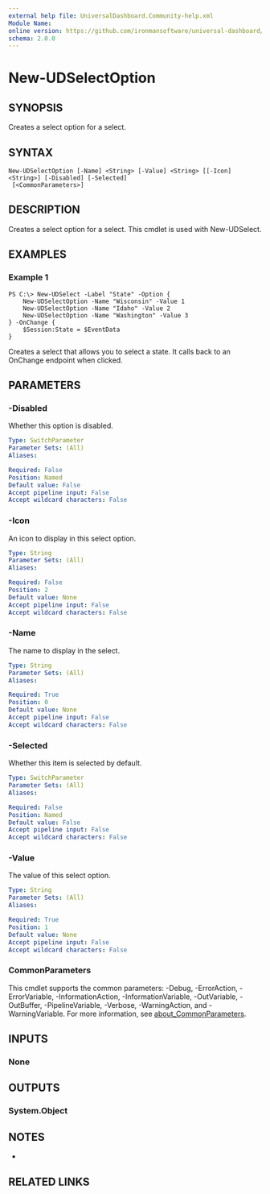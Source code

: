 ```yaml
---
external help file: UniversalDashboard.Community-help.xml
Module Name:
online version: https://github.com/ironmansoftware/universal-dashboard/blob/master/src/UniversalDashboard/Help/New-UDSelect.md
schema: 2.0.0
---
```


# New-UDSelectOption

## SYNOPSIS
Creates a select option for a select.

## SYNTAX

```
New-UDSelectOption [-Name] <String> [-Value] <String> [[-Icon] <String>] [-Disabled] [-Selected]
 [<CommonParameters>]
```

## DESCRIPTION
Creates a select option for a select.
This cmdlet is used with New-UDSelect.

## EXAMPLES

### Example 1
```
PS C:\> New-UDSelect -Label "State" -Option {
    New-UDSelectOption -Name "Wisconsin" -Value 1
    New-UDSelectOption -Name "Idaho" -Value 2
    New-UDSelectOption -Name "Washington" -Value 3
} -OnChange {
    $Session:State = $EventData
}
```

Creates a select that allows you to select a state.
It calls back to an OnChange endpoint when clicked.

## PARAMETERS

### -Disabled
Whether this option is disabled.

```yaml
Type: SwitchParameter
Parameter Sets: (All)
Aliases:

Required: False
Position: Named
Default value: False
Accept pipeline input: False
Accept wildcard characters: False
```

### -Icon
An icon to display in this select option.

```yaml
Type: String
Parameter Sets: (All)
Aliases:

Required: False
Position: 2
Default value: None
Accept pipeline input: False
Accept wildcard characters: False
```

### -Name
The name to display in the select.

```yaml
Type: String
Parameter Sets: (All)
Aliases:

Required: True
Position: 0
Default value: None
Accept pipeline input: False
Accept wildcard characters: False
```

### -Selected
Whether this item is selected by default.

```yaml
Type: SwitchParameter
Parameter Sets: (All)
Aliases:

Required: False
Position: Named
Default value: False
Accept pipeline input: False
Accept wildcard characters: False
```

### -Value
The value of this select option.

```yaml
Type: String
Parameter Sets: (All)
Aliases:

Required: True
Position: 1
Default value: None
Accept pipeline input: False
Accept wildcard characters: False
```

### CommonParameters
This cmdlet supports the common parameters: -Debug, -ErrorAction, -ErrorVariable, -InformationAction, -InformationVariable, -OutVariable, -OutBuffer, -PipelineVariable, -Verbose, -WarningAction, and -WarningVariable. For more information, see [about_CommonParameters](http://go.microsoft.com/fwlink/?LinkID=113216).

## INPUTS

### None
## OUTPUTS

### System.Object
## NOTES
*

## RELATED LINKS
